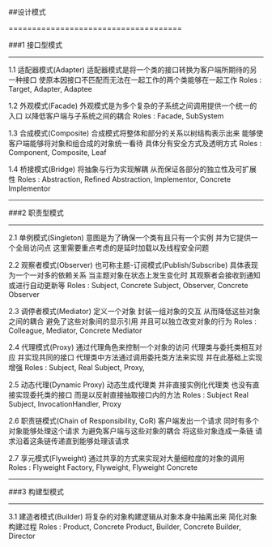 
##设计模式

=====================================

###1 接口型模式

-------------------------------------

1.1 适配器模式(Adapter)
    适配器模式是将一个类的接口转换为客户端所期待的另一种接口 使原本因接口不匹配而无法在一起工作的两个类能够在一起工作
    Roles : Target, Adapter, Adaptee

1.2 外观模式(Facade)
    外观模式是为多个复杂的子系统之间调用提供一个统一的入口 以降低客户端与子系统之间的耦合
    Roles : Facade, SubSystem

1.3 合成模式(Composite)
    合成模式将整体和部分的关系以树结构表示出来 能够使客户端能够将对象和组合成的对象统一看待 具体分有安全方式及透明方式
    Roles : Component, Composite, Leaf

1.4 桥接模式(Bridge)
    将抽象与行为实现解耦 从而保证各部分的独立性及可扩展性
    Roles : Abstraction, Refined Abstraction, Implementor, Concrete Implementor

-------------------------------------

###2 职责型模式

-------------------------------------

2.1 单例模式(Singleton)
    意图是为了确保一个类有且只有一个实例 并为它提供一个全局访问点 这里需要重点考虑的是延时加载以及线程安全问题

2.2 观察者模式(Observer)
    也可称主题-订阅模式(Publish/Subscribe) 具体表现为一个一对多的依赖关系 当主题对象在状态上发生变化时 其观察者会接收到通知或进行自动更新等
    Roles : Subject, Concrete Subject, Observer, Concrete Observer

2.3 调停者模式(Mediator)
    定义一个对象 封装一组对象的交互 从而降低这些对象之间的耦合 避免了这些对象间的显示引用 并且可以独立改变对象的行为
    Roles : Colleague, Mediator, Concrete Mediator

2.4 代理模式(Proxy)
    通过代理角色来控制一个对象的访问 代理类与委托类相互对应 并实现共同的接口 代理类中方法通过调用委托类方法来实现 并在此基础上实现增强
    Roles : Subject, Real Subject, Proxy,

2.5 动态代理(Dynamic Proxy)
    动态生成代理类 并非直接实例化代理类 也没有直接实现委托类的接口 而是以反射直接抽取接口内的方法
    Roles : Subject Real Subject, InvocationHandler, Proxy

2.6 职责链模式(Chain of Responsibility, CoR)
    客户端发出一个请求 同时有多个对象能够处理这个请求 为避免客户端与这些对象的耦合 将这些对象连成一条链 请求沿着这条链传递直到能够处理该请求
    
2.7 享元模式(Flyweight)
    通过共享的方式来实现对大量细粒度的对象的调用
    Roles : Flyweight Factory, Flyweight, Flyweight Concrete

-------------------------------------

###3 构建型模式

-------------------------------------

3.1 建造者模式(Builder)
    将复杂的对象构建逻辑从对象本身中抽离出来 简化对象构建过程 
    Roles : Product, Concrete Product, Builder, Concrete Builder, Director

    



